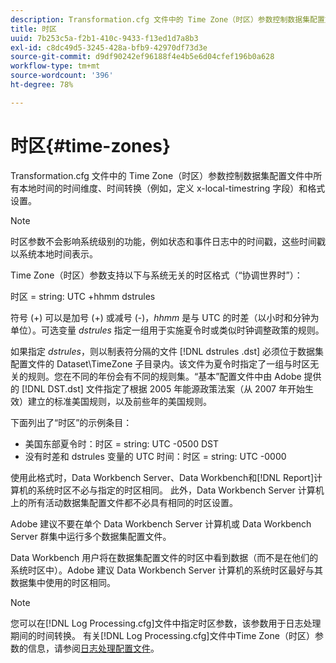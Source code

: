 ```yaml
---
description: Transformation.cfg 文件中的 Time Zone（时区）参数控制数据集配置文件中所有本地时间的时间维度、时间转换（例如，定义 x-local-timestring 字段）和格式设置。
title: 时区
uuid: 7b253c5a-f2b1-410c-9433-f13ed1d7a8b3
exl-id: c8dc49d5-3245-428a-bfb9-42970df73d3e
source-git-commit: d9df90242ef96188f4e4b5e6d04cfef196b0a628
workflow-type: tm+mt
source-wordcount: '396'
ht-degree: 78%

---
```


# 时区{#time-zones}

Transformation.cfg 文件中的 Time Zone（时区）参数控制数据集配置文件中所有本地时间的时间维度、时间转换（例如，定义 x-local-timestring 字段）和格式设置。

>[!NOTE]
>
>时区参数不会影响系统级别的功能，例如状态和事件日志中的时间戳，这些时间戳以系统本地时间表示。

Time Zone（时区）参数支持以下与系统无关的时区格式（“协调世界时”）：

时区 = string: UTC +hhmm dstrules

符号 (+) 可以是加号 (+) 或减号 (-)，*hhmm* 是与 UTC 的时差（以小时和分钟为单位）。可选变量 *dstrules* 指定一组用于实施夏令时或类似时钟调整政策的规则。

如果指定 *dstrules*，则以制表符分隔的文件 [!DNL dstrules .dst] 必须位于数据集配置文件的 Dataset\TimeZone 子目录内。该文件为夏令时指定了一组与时区无关的规则。您在不同的年份会有不同的规则集。“基本”配置文件中由 Adobe 提供的 [!DNL DST.dst] 文件指定了根据 2005 年能源政策法案（从 2007 年开始生效）建立的标准美国规则，以及前些年的美国规则。

下面列出了“时区”的示例条目：

* 美国东部夏令时：时区 = string: UTC -0500 DST
* 没有时差和 dstrules 变量的 UTC 时间：时区 = string: UTC -0000

使用此格式时，Data Workbench Server、Data Workbench和[!DNL Report]计算机的系统时区不必与指定的时区相同。 此外，Data Workbench Server 计算机上的所有活动数据集配置文件都不必具有相同的时区设置。

Adobe 建议不要在单个 Data Workbench Server 计算机或 Data Workbench Server 群集中运行多个数据集配置文件。

Data Workbench 用户将在数据集配置文件的时区中看到数据（而不是在他们的系统时区中）。Adobe 建议 Data Workbench Server 计算机的系统时区最好与其数据集中使用的时区相同。

>[!NOTE]
>
>您可以在[!DNL Log Processing.cfg]文件中指定时区参数，该参数用于日志处理期间的时间转换。 有关[!DNL Log Processing.cfg]文件中Time Zone（时区）参数的信息，请参阅[日志处理配置文件](../../../../home/c-dataset-const-proc/c-log-proc-config-file/c-abt-log-proc-config-file.md)。
